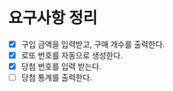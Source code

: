 # 요구사항 정리
- [x] 구입 금액을 입력받고, 구매 개수를 출력한다.
- [x] 로또 번호를 자동으로 생성한다.
- [x] 당첨 번호를 입력 받는다.
- [ ] 당첨 통계를 출력한다.
